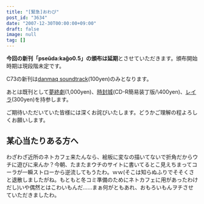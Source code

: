 ```yaml
---
title: "[緊急]おわび"
post_id: "3634"
date: "2007-12-30T00:00:00+09:00"
draft: false
image: null
tag: []
---
```



**今回の新刊「pseŭda:kaĝo0.5」の頒布は延期**とさせていただきます。頒布開始時期は現段階未定です。

C73の新刊は[danmaq soundtrack](/!/dst/)(100yen)のみとなります。

あとは既刊として[夢終劇](/!/thC/)(1,000yen)、[時封城](/!/thA/)(CD-R簡易装丁版/\400yen)、[レイラ](/!/leila/)(300yen)を持参します。

ご期待いただいていた皆様には深くお詫びいたします。どうかご理解の程よろしくお願いします。

## 某心当たりある方へ

わざわざ近所のネトカフェ来たんなら、絵板に変なの描いてないで折角だからウチに遊びに来んか？今朝、たまたまウチのサイトに書いてるとこ見えちまってコーラが一瞬ストローから逆流してもうたわ。ｗｗ(そこは知らぬふりでそそくさと退散しましたがね。もともと冬コミ準備のためにネトカフェに用があったわけだし)いや偶然とはこわいもんだ……まぁ何がともあれ、おもろいもんヲチさせていただきましたわ。
